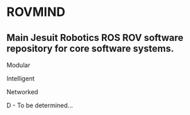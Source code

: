 # ROVMIND
Main Jesuit Robotics ROS ROV software repository for core software systems.
---------------------------------------------------
Modular

Intelligent

Networked

D - To be determined...
